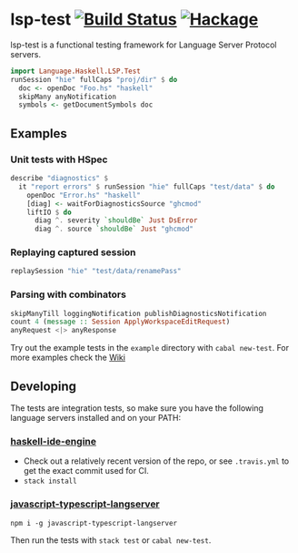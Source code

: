 # lsp-test [![Build Status](https://travis-ci.com/bubba/lsp-test.svg?branch=master)](https://travis-ci.com/bubba/lsp-test) [![Hackage](https://img.shields.io/hackage/v/lsp-test.svg)](https://hackage.haskell.org/package/lsp-test-0.1.0.0)
lsp-test is a functional testing framework for Language Server Protocol servers.

```haskell
import Language.Haskell.LSP.Test
runSession "hie" fullCaps "proj/dir" $ do
  doc <- openDoc "Foo.hs" "haskell"
  skipMany anyNotification
  symbols <- getDocumentSymbols doc
```

## Examples

### Unit tests with HSpec
```haskell
describe "diagnostics" $
  it "report errors" $ runSession "hie" fullCaps "test/data" $ do
    openDoc "Error.hs" "haskell"
    [diag] <- waitForDiagnosticsSource "ghcmod"
    liftIO $ do
      diag ^. severity `shouldBe` Just DsError
      diag ^. source `shouldBe` Just "ghcmod"
```

### Replaying captured session
```haskell
replaySession "hie" "test/data/renamePass"
```

### Parsing with combinators
```haskell
skipManyTill loggingNotification publishDiagnosticsNotification
count 4 (message :: Session ApplyWorkspaceEditRequest)
anyRequest <|> anyResponse
```

Try out the example tests in the `example` directory with `cabal new-test`.
For more examples check the [Wiki](https://github.com/bubba/lsp-test/wiki/Introduction)

## Developing
The tests are integration tests, so make sure you have the following language servers installed and on your PATH:
### [haskell-ide-engine](https://github.com/haskell/haskell-ide-engine)
- Check out a relatively recent version of the repo, or see `.travis.yml` to get the exact commit used for CI.
- `stack install`
### [javascript-typescript-langserver](https://github.com/sourcegraph/javascript-typescript-langserver)
`npm i -g javascript-typescript-langserver`

Then run the tests with `stack test` or `cabal new-test`.
